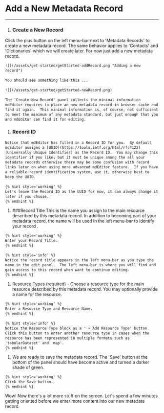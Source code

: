 # Add a New Metadata Record

---

<div class="list-todo">

  1. ### Create a New Record
  Click the plus <i class="fa fa-plus"></i> button on the left menu-bar next to 'Metadata Records' to create a new metadata record.  The same behavior applies to 'Contacts' and 'Dictionaries' which we will create later.  For now just add a new metadata record.
  
    ![](/assets/get-started/getStarted-addRecord.png "Adding a new record")
  
    You should see something like this ...
  
    ![](/assets/get-started/getStarted-newRecord.png)
  
    The 'Create New Record' panel collects the minimal information mdEditor requires to place an new metadata record in browser cache and find it again.  This minimal information is, of course, not sufficient to meet the minimum of any metadata standard, but just enough that you and mdEditor can find it for editing.
  
  1. ### Record ID <i class="fa fa-star required"></i>
    Notice that mdEditor has filled in a Record ID for you.  By default mdEditor assigns a [UUID](https://tools.ietf.org/html/rfc4122) (Universally Unique Identifier) as the Record ID.  You may change this identifier if you like; but it must be unique among the all your metadata records otherwise there may be some confusion with record links later on when using more advanced mdEditor feature.  If you have a reliable record identification system, use it, otherwise best to keep the UUID.
  
    {% hint style='working' %}
    Let's leave the Record ID as the UUID for now, it can always change it later if you choose.
    {% endhint %}
  
  1. ###Record Title <i class="fa fa-star required"></i>
    This is the name you assign to the main resource described by this metadata record.  In addition to becoming part of your metadata record, the name will be used in the left menu-bar to identify your record .
  
    {% hint style='working' %}
    Enter your Record Title.
    {% endhint %}
  
    {% hint style='info' %}
    Notice the record title appears in the left menu-bar as you type the name in the edit panel.  The left menu-bar is where you will find and gain access to this record when want to continue editing.
    {% endhint %}
  
  1. Resource Types (required) - Choose a resource type for the main resource described by this metadata record.  You may optionally provide a name for the resource.
  
    {% hint style='working' %}
    Enter a Resource Type and Resource Name.
    {% endhint %}
  
    {% hint style='info' %}
    Notice the Resource Type block as a ' + Add Resource Type' button.  Click this button to enter another resource type in cases when the resource has been represented in multiple formats such as 'tabularDataset' and 'map'.
    {% endhint %}
  
  1. We are ready to save the metadata record.  The 'Save' button at the bottom of the panel should have become active and turned a darker shade of green.
  
    {% hint style='working' %}
    Click the Save button.
    {% endhint %}

</div>

Wow! Now there's a lot more stuff on the screen. Let's spend a few minutes getting oriented before we enter more content into our new metadata record.

